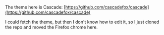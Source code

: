 The theme here is Cascade: [https://github.com/cascadefox/cascade](https://github.com/cascadefox/cascade)

I could fetch the theme, but then I don't know how to edit it, so I just cloned the repo and moved the Firefox chrome here.
